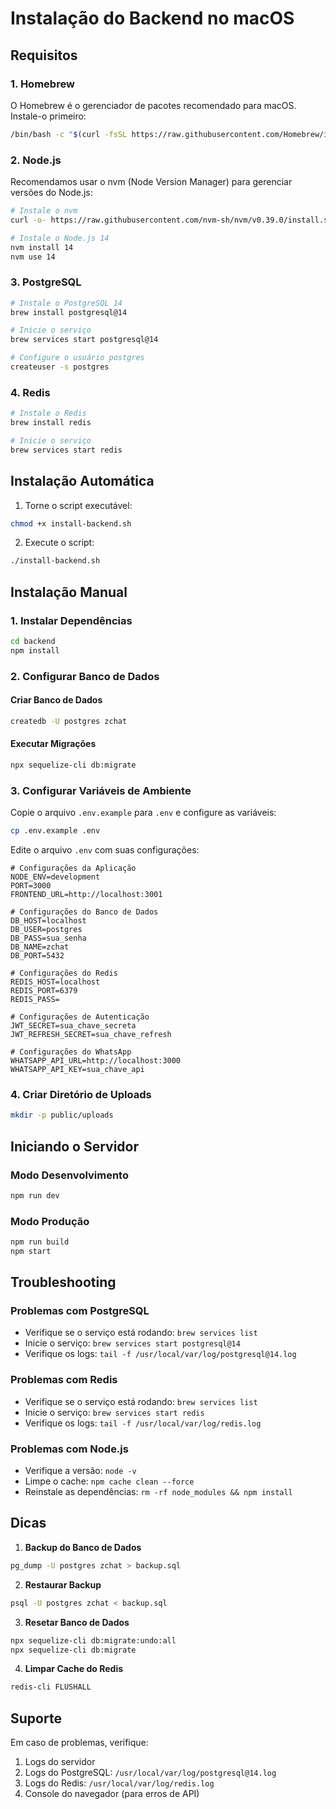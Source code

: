 # Instalação do Backend no macOS

## Requisitos

### 1. Homebrew
O Homebrew é o gerenciador de pacotes recomendado para macOS. Instale-o primeiro:
```bash
/bin/bash -c "$(curl -fsSL https://raw.githubusercontent.com/Homebrew/install/HEAD/install.sh)"
```

### 2. Node.js
Recomendamos usar o nvm (Node Version Manager) para gerenciar versões do Node.js:
```bash
# Instale o nvm
curl -o- https://raw.githubusercontent.com/nvm-sh/nvm/v0.39.0/install.sh | bash

# Instale o Node.js 14
nvm install 14
nvm use 14
```

### 3. PostgreSQL
```bash
# Instale o PostgreSQL 14
brew install postgresql@14

# Inicie o serviço
brew services start postgresql@14

# Configure o usuário postgres
createuser -s postgres
```

### 4. Redis
```bash
# Instale o Redis
brew install redis

# Inicie o serviço
brew services start redis
```

## Instalação Automática

1. Torne o script executável:
```bash
chmod +x install-backend.sh
```

2. Execute o script:
```bash
./install-backend.sh
```

## Instalação Manual

### 1. Instalar Dependências
```bash
cd backend
npm install
```

### 2. Configurar Banco de Dados

#### Criar Banco de Dados
```bash
createdb -U postgres zchat
```

#### Executar Migrações
```bash
npx sequelize-cli db:migrate
```

### 3. Configurar Variáveis de Ambiente

Copie o arquivo `.env.example` para `.env` e configure as variáveis:

```bash
cp .env.example .env
```

Edite o arquivo `.env` com suas configurações:

```env
# Configurações da Aplicação
NODE_ENV=development
PORT=3000
FRONTEND_URL=http://localhost:3001

# Configurações do Banco de Dados
DB_HOST=localhost
DB_USER=postgres
DB_PASS=sua_senha
DB_NAME=zchat
DB_PORT=5432

# Configurações do Redis
REDIS_HOST=localhost
REDIS_PORT=6379
REDIS_PASS=

# Configurações de Autenticação
JWT_SECRET=sua_chave_secreta
JWT_REFRESH_SECRET=sua_chave_refresh

# Configurações do WhatsApp
WHATSAPP_API_URL=http://localhost:3000
WHATSAPP_API_KEY=sua_chave_api
```

### 4. Criar Diretório de Uploads
```bash
mkdir -p public/uploads
```

## Iniciando o Servidor

### Modo Desenvolvimento
```bash
npm run dev
```

### Modo Produção
```bash
npm run build
npm start
```

## Troubleshooting

### Problemas com PostgreSQL
- Verifique se o serviço está rodando: `brew services list`
- Inicie o serviço: `brew services start postgresql@14`
- Verifique os logs: `tail -f /usr/local/var/log/postgresql@14.log`

### Problemas com Redis
- Verifique se o serviço está rodando: `brew services list`
- Inicie o serviço: `brew services start redis`
- Verifique os logs: `tail -f /usr/local/var/log/redis.log`

### Problemas com Node.js
- Verifique a versão: `node -v`
- Limpe o cache: `npm cache clean --force`
- Reinstale as dependências: `rm -rf node_modules && npm install`

## Dicas

1. **Backup do Banco de Dados**
```bash
pg_dump -U postgres zchat > backup.sql
```

2. **Restaurar Backup**
```bash
psql -U postgres zchat < backup.sql
```

3. **Resetar Banco de Dados**
```bash
npx sequelize-cli db:migrate:undo:all
npx sequelize-cli db:migrate
```

4. **Limpar Cache do Redis**
```bash
redis-cli FLUSHALL
```

## Suporte

Em caso de problemas, verifique:

1. Logs do servidor
2. Logs do PostgreSQL: `/usr/local/var/log/postgresql@14.log`
3. Logs do Redis: `/usr/local/var/log/redis.log`
4. Console do navegador (para erros de API) 